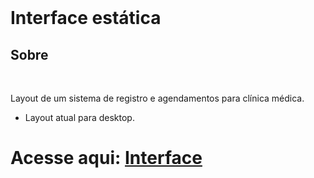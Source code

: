 

 <br>

 <h1> Interface estática</h1>
 
<h2>Sobre</h2>
<br>

<p>Layout de um sistema de registro e agendamentos para clínica médica. </p>

- Layout atual para desktop.

Acesse aqui: 
[Interface](https://laura-fg.github.io/System/)
=======
